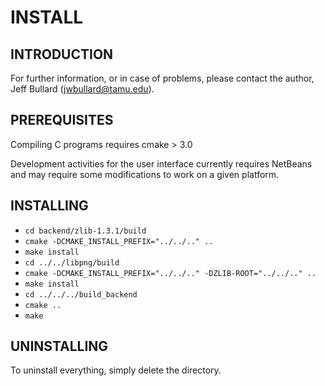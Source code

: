 # INSTALL

## INTRODUCTION

For further information, or in case of problems, please contact the author,
Jeff Bullard (jwbullard@tamu.edu).

## PREREQUISITES
Compiling C programs requires cmake > 3.0

Development activities for the user interface currently requires NetBeans and may require
some modifications to work on a given platform.

## INSTALLING

* `cd backend/zlib-1.3.1/build`
* `cmake -DCMAKE_INSTALL_PREFIX="../../.." ..`
* `make install`
* `cd ../../libpng/build`
* `cmake -DCMAKE_INSTALL_PREFIX="../../.." -DZLIB-ROOT="../../.." ..`
* `make install`
* `cd ../../../build_backend`
* `cmake ..`
* `make`

## UNINSTALLING

To uninstall everything, simply delete the directory.
